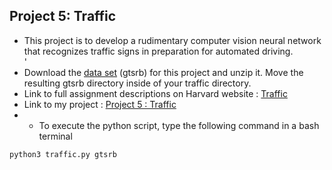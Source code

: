 ## Project 5: Traffic <br/>
- This project is to develop a rudimentary computer vision neural network that recognizes traffic signs in preparation for automated driving. <br/> '
- Download the [data set](https://cdn.cs50.net/ai/2020/spring/projects/5/gtsrb.zip) (gtsrb) for this project and unzip it. Move the resulting gtsrb directory inside of your traffic directory.
- Link to full assignment descriptions on Harvard website : [Traffic](https://cs50.harvard.edu/ai/2020/projects/5/traffic/) <br/>
- Link to my project : [Project 5 : Traffic](https://github.com/Lim-Calculus/Project-CS50AI/tree/main/Week%205%20:%20Neural%20Networks/Project%205%20:%20Traffic) <br/>
- - To execute the python script, type the following command in a bash terminal <br/>

```bash
python3 traffic.py gtsrb
``` 


